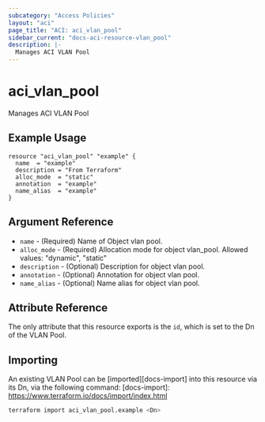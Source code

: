 ```yaml
---
subcategory: "Access Policies"
layout: "aci"
page_title: "ACI: aci_vlan_pool"
sidebar_current: "docs-aci-resource-vlan_pool"
description: |-
  Manages ACI VLAN Pool
---
```


# aci_vlan_pool #

Manages ACI VLAN Pool

## Example Usage ##

```hcl
resource "aci_vlan_pool" "example" {
  name  = "example"
  description = "From Terraform"
  alloc_mode  = "static"
  annotation  = "example"
  name_alias  = "example"
}
```

## Argument Reference ##

* `name` - (Required) Name of Object vlan pool.
* `alloc_mode` - (Required) Allocation mode for object vlan_pool. Allowed values: "dynamic", "static"
* `description` - (Optional) Description for  object vlan pool.
* `annotation` - (Optional) Annotation for object vlan pool.
* `name_alias` - (Optional) Name alias for  object vlan pool.

## Attribute Reference ##

The only attribute that this resource exports is the `id`, which is set to the
Dn of the VLAN Pool.

## Importing ##

An existing VLAN Pool can be [imported][docs-import] into this resource via its Dn, via the following command:
[docs-import]: <https://www.terraform.io/docs/import/index.html>

```bash
terraform import aci_vlan_pool.example <Dn>
```
